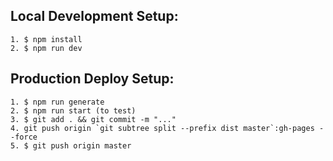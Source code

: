 ## Local Development Setup:
```
1. $ npm install
2. $ npm run dev
```
## Production Deploy Setup:
```
1. $ npm run generate
2. $ npm run start (to test)
3. $ git add . && git commit -m "..."
4. git push origin `git subtree split --prefix dist master`:gh-pages --force
5. $ git push origin master
```